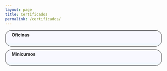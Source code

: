 ```yaml
---
layout: page
title: Certificados
permalink: /certificados/
---
```



<style>
            .expansivel {
            height: 50px; /* Defina a altura inicial da div */
        overflow: hidden; /* Esconda o conteúdo extra */
        border: 1px solid black;
        transition: height 0.3s; /* Adicione uma transição suave de altura */
        background-color: #F8F8FF;
        border-radius: 20px;
        margin-top:10px;
        margin-bottom:10px;
        
}

.expansivel:hover {
           background-color: #DCDCDC;
        
}



.conteudo-expansivel {
  display: flex; /* Inicialmente, o conteúdo está oculto */
  flex-direction:column;
  background-color:#F0F8FF;
  
}
.detalhes{
    border-bottom: 1px solid black;
    padding: 20px;
    
}
.titulo-conteudo{
    margin-left:20px;
    margin-top:5px;
}
        </style>

<div class="expansivel" id="div-terca-1" onclick="expandirDiv('div-terca-1')">
        <h4 class="titulo-conteudo">Oficinas</h4>
        <div class="conteudo-expansivel">
            <div class="detalhes">
          <h4>ANSIEDADE NA CONSTRUÇÃO DA RESILIÊNCIA EMOCIONAL</h4>
            <p><a href="https://drive.google.com/drive/folders/1fSipaMRkd4tQ7TkT_etMrnq6aLpv5LhN?usp=sharing" target="_blank">Link dos certificados</a></p>
            <h4>Título:</h4>
            <p>Link dos certificados</p>
        </div>
        
                                                   
</div>
      </div>

<div class="expansivel" id="div-terca-2" onclick="expandirDiv('div-terca-2')">
        <h4 class="titulo-conteudo">Minicursos</h4>
        <div class="conteudo-expansivel">
            
<div class="detalhes">
                <h4 >AS TECNOLOGIAS NECESSARIAS PARA O MERCADO DE TRABALHO</h4>
                  <p><a href="https://drive.google.com/drive/folders/1xcD24YuLVhZOlpCpweZAsF11HwAwppCW?usp=sharing" target="_blank">Link dos certificados</a></p>
                  <h4 >LETRAMENTO RACIAL</h4>
                  <p><a href="https://drive.google.com/drive/folders/11QDUg3rOOxIFQq0ucAuPB5RHFnUvS9pL?usp=sharing" target="_blank">Link dos certificados</a></p>
              </div>
              
                        
</div>
</div>




<script>
        
        function expandirDiv(id) {
            
  var div = document.getElementById(id);
  var conteudo = div.querySelector(".conteudo-expansivel");
  if(div.style.height==""){
    div.style.height="50px";
  }
  
  if (div.style.height === "50px") {
    div.style.height = "200px"; // Ajuste a altura desejada ao expandir
    conteudo.style.display = "flex"; // Exibe o conteúdo ao expandir
  } else {
    div.style.height = "50px"; // Volte à altura inicial ao recolher
    conteudo.style.display = "none"; // Oculta o conteúdo ao recolher
  }
}
      </script>
